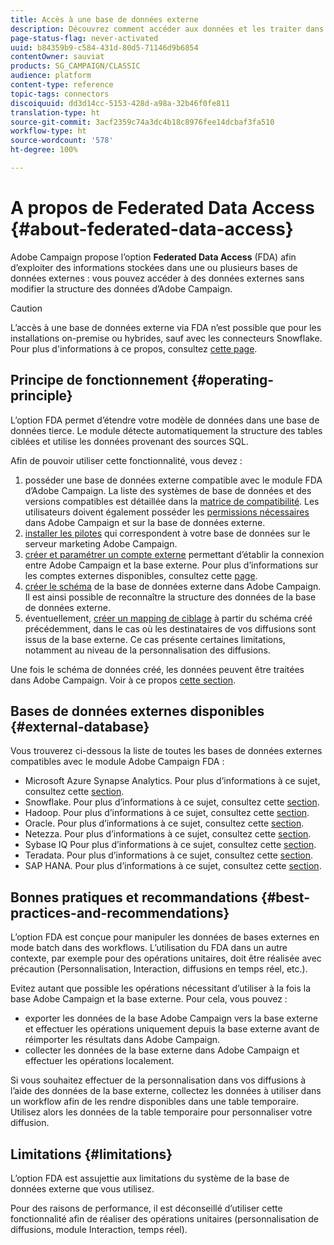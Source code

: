 ```yaml
---
title: Accès à une base de données externe
description: Découvrez comment accéder aux données et les traiter dans une base de données externe
page-status-flag: never-activated
uuid: b84359b9-c584-431d-80d5-71146d9b6854
contentOwner: sauviat
products: SG_CAMPAIGN/CLASSIC
audience: platform
content-type: reference
topic-tags: connectors
discoiquuid: dd3d14cc-5153-428d-a98a-32b46f0fe811
translation-type: ht
source-git-commit: 3acf2359c74a3dc4b18c8976fee14dcbaf3fa510
workflow-type: ht
source-wordcount: '578'
ht-degree: 100%

---
```



# A propos de Federated Data Access {#about-federated-data-access}

Adobe Campaign propose l’option **Federated Data Access** (FDA) afin d’exploiter des informations stockées dans une ou plusieurs bases de données externes : vous pouvez accéder à des données externes sans modifier la structure des données d’Adobe Campaign.

>[!CAUTION]
>
>L’accès à une base de données externe via FDA n’est possible que pour les installations on-premise ou hybrides, sauf avec les connecteurs Snowflake. Pour plus d&#39;informations à ce propos, consultez [cette page](../../installation/using/capability-matrix.md).

## Principe de fonctionnement {#operating-principle}

L’option FDA permet d’étendre votre modèle de données dans une base de données tierce. Le module détecte automatiquement la structure des tables ciblées et utilise les données provenant des sources SQL.

Afin de pouvoir utiliser cette fonctionnalité, vous devez :

1. posséder une base de données externe compatible avec le module FDA d’Adobe Campaign. La liste des systèmes de base de données et des versions compatibles est détaillée dans la [matrice de compatibilité](https://helpx.adobe.com/fr/campaign/kb/compatibility-matrix.html). Les utilisateurs doivent également posséder les [permissions nécessaires](../../platform/using/remote-database-access-rights.md) dans Adobe Campaign et sur la base de données externe.
1. [installer les pilotes](../../platform/using/specific-configuration-database.md) qui correspondent à votre base de données sur le serveur marketing Adobe Campaign.
1. [créer et paramétrer un compte externe](../../platform/using/connecting-to-database.md) permettant d’établir la connexion entre Adobe Campaign et la base externe. Pour plus d’informations sur les comptes externes disponibles, consultez cette [page](../../platform/using/external-accounts.md).
1. [créer le schéma](../../platform/using/creating-data-schema.md) de la base de données externe dans Adobe Campaign. Il est ainsi possible de reconnaître la structure des données de la base de données externe.
1. éventuellement, [créer un mapping de ciblage](../../platform/using/defining-data-mapping.md) à partir du schéma créé précédemment, dans le cas où les destinataires de vos diffusions sont issus de la base externe. Ce cas présente certaines limitations, notamment au niveau de la personnalisation des diffusions.

Une fois le schéma de données créé, les données peuvent être traitées dans Adobe Campaign. Voir à ce propos [cette section](../../workflow/using/accessing-an-external-database--fda-.md).

## Bases de données externes disponibles {#external-database}

Vous trouverez ci-dessous la liste de toutes les bases de données externes compatibles avec le module Adobe Campaign FDA :

* Microsoft Azure Synapse Analytics. Pour plus d’informations à ce sujet, consultez cette [section](../../platform/using/specific-configuration-database.md#azure-external).
* Snowflake. Pour plus d’informations à ce sujet, consultez cette [section](../../platform/using/specific-configuration-database.md#configure-access-to-snowflake).
* Hadoop. Pour plus d’informations à ce sujet, consultez cette [section](../../platform/using/specific-configuration-database.md#configure-access-to-hadoop-3).
* Oracle. Pour plus d’informations à ce sujet, consultez cette [section](../../platform/using/specific-configuration-database.md#configure-access-to-oracle).
* Netezza. Pour plus d’informations à ce sujet, consultez cette [section](../../platform/using/specific-configuration-database.md#configure-access-to-netezza).
* Sybase IQ Pour plus d’informations à ce sujet, consultez cette [section](../../platform/using/specific-configuration-database.md#configure-access-to-sybase-iq).
* Teradata. Pour plus d’informations à ce sujet, consultez cette [section](../../platform/using/specific-configuration-database.md#configure-access-to-teradata).
* SAP HANA. Pour plus d’informations à ce sujet, consultez cette [section](../../platform/using/specific-configuration-database.md).

## Bonnes pratiques et recommandations {#best-practices-and-recommendations}

L’option FDA est conçue pour manipuler les données de bases externes en mode batch dans des workflows. L’utilisation du FDA dans un autre contexte, par exemple pour des opérations unitaires, doit être réalisée avec précaution (Personnalisation, Interaction, diffusions en temps réel, etc.).

Evitez autant que possible les opérations nécessitant d’utiliser à la fois la base Adobe Campaign et la base externe. Pour cela, vous pouvez :

* exporter les données de la base Adobe Campaign vers la base externe et effectuer les opérations uniquement depuis la base externe avant de réimporter les résultats dans Adobe Campaign.
* collecter les données de la base externe dans Adobe Campaign et effectuer les opérations localement.

Si vous souhaitez effectuer de la personnalisation dans vos diffusions à l’aide des données de la base externe, collectez les données à utiliser dans un workflow afin de les rendre disponibles dans une table temporaire. Utilisez alors les données de la table temporaire pour personnaliser votre diffusion.

## Limitations {#limitations}

L’option FDA est assujettie aux limitations du système de la base de données externe que vous utilisez.

Pour des raisons de performance, il est déconseillé d’utiliser cette fonctionnalité afin de réaliser des opérations unitaires (personnalisation de diffusions, module Interaction, temps réel).

